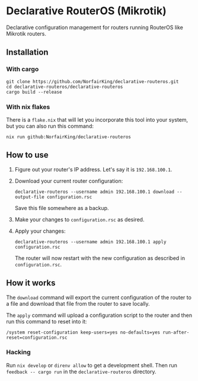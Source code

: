# Declarative RouterOS (Mikrotik)

Declarative configuration management for routers running RouterOS like Mikrotik routers.

## Installation

### With cargo

``` console
git clone https://github.com/NorfairKing/declarative-routeros.git
cd declarative-routeros/declarative-routeros
cargo build --release
```

### With nix flakes

There is a `flake.nix` that will let you incorporate this tool into your system, but you can also run this command:

```
nix run github:NorfairKing/declarative-routeros
```

## How to use


1. Figure out your router's IP address.
   Let's say it is `192.168.100.1`.

1. Download your current router configuration:

   ``` console
   declarative-routeros --username admin 192.168.100.1 download --output-file configuration.rsc
   ```

   Save this file somewhere as a backup.
1. Make your changes to `configuration.rsc` as desired.
1. Apply your changes:

   ``` console
   declarative-routeros --username admin 192.168.100.1 apply configuration.rsc
   ```

   The router will now restart with the new configuration as described in `configuration.rsc`.

## How it works

The `download` command will export the current configuration of the router to a file and download that file from the router to save locally.

The `apply` command will upload a configuration script to the router and then run this command to reset into it:

``` routeros
/system reset-configuration keep-users=yes no-defaults=yes run-after-reset=configuration.rsc
```


### Hacking

Run `nix develop` or `direnv allow` to get a development shell.
Then run `feedback -- cargo run` in the `declarative-routeros` directory.
